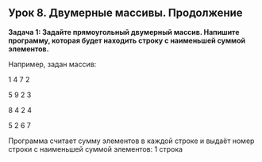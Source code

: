 ## Урок 8. Двумерные массивы. Продолжение



**Задача 1: Задайте прямоугольный двумерный массив. Напишите программу, которая будет находить строку с наименьшей суммой элементов.**

Например, задан массив:

1 4 7 2

5 9 2 3

8 4 2 4

5 2 6 7

Программа считает сумму элементов в каждой строке и выдаёт номер строки с наименьшей суммой элементов: 1 строка